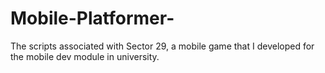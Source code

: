 # Mobile-Platformer-
The scripts associated with Sector 29, a mobile game that I developed for the mobile dev module in university.
